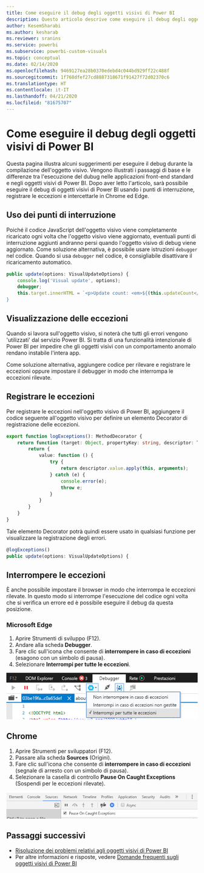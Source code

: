 ```yaml
---
title: Come eseguire il debug degli oggetti visivi di Power BI
description: Questo articolo descrive come eseguire il debug degli oggetti visivi di Power BI.
author: KesemSharabi
ms.author: kesharab
ms.reviewer: sranins
ms.service: powerbi
ms.subservice: powerbi-custom-visuals
ms.topic: conceptual
ms.date: 02/14/2020
ms.openlocfilehash: 9469127ea28b0370edebd4c044bd929ff22c488f
ms.sourcegitcommit: 1f768dfef27cd8887318671f91427f72d02370c6
ms.translationtype: HT
ms.contentlocale: it-IT
ms.lasthandoff: 04/21/2020
ms.locfileid: "81675707"
---
```

# <a name="how-to-debug-power-bi-visuals"></a>Come eseguire il debug degli oggetti visivi di Power BI

Questa pagina illustra alcuni suggerimenti per eseguire il debug durante la compilazione dell'oggetto visivo. Vengono illustrati i passaggi di base e le differenze tra l'esecuzione del dubug nelle applicazioni front-end standard e negli oggetti visivi di Power BI.
Dopo aver letto l'articolo, sarà possibile eseguire il debug di oggetti visivi di Power BI usando i punti di interruzione, registrare le eccezioni e intercettarle in Chrome ed Edge.

## <a name="using-breakpoints"></a>Uso dei punti di interruzione

Poiché il codice JavaScript dell'oggetto visivo viene completamente ricaricato ogni volta che l'oggetto visivo viene aggiornato, eventuali punti di interruzione aggiunti andranno persi quando l'oggetto visivo di debug viene aggiornato. Come soluzione alternativa, è possibile usare istruzioni `debugger` nel codice. Quando si usa `debugger` nel codice, è consigliabile disattivare il ricaricamento automatico.

```typescript
public update(options: VisualUpdateOptions) {
    console.log('Visual update', options);
    debugger;
    this.target.innerHTML = `<p>Update count: <em>${(this.updateCount</em></p>`;
}
```


## <a name="showing-exceptions"></a>Visualizzazione delle eccezioni

Quando si lavora sull'oggetto visivo, si noterà che tutti gli errori vengono 'utilizzati' dal servizio Power BI. Si tratta di una funzionalità intenzionale di Power BI per impedire che gli oggetti visivi con un comportamento anomalo rendano instabile l'intera app.

Come soluzione alternativa, aggiungere codice per rilevare e registrare le eccezioni oppure impostare il debugger in modo che interrompa le eccezioni rilevate.


## <a name="log-exceptions"></a>Registrare le eccezioni

Per registrare le eccezioni nell'oggetto visivo di Power BI, aggiungere il codice seguente all'oggetto visivo per definire un elemento Decorator di registrazione delle eccezioni.

```typescript
export function logExceptions(): MethodDecorator {
    return function (target: Object, propertyKey: string, descriptor: TypedPropertyDescriptor<any>): TypedPropertyDescriptor<any> {
        return {
            value: function () {
                try {
                    return descriptor.value.apply(this, arguments);
                } catch (e) {
                    console.error(e);
                    throw e;
                }
            }
        }
    }
}
```
Tale elemento Decorator potrà quindi essere usato in qualsiasi funzione per visualizzare la registrazione degli errori.

```typescript
@logExceptions()
public update(options: VisualUpdateOptions) {
```

## <a name="break-on-exceptions"></a>Interrompere le eccezioni

È anche possibile impostare il browser in modo che interrompa le eccezioni rilevate. In questo modo si interrompe l'esecuzione del codice ogni volta che si verifica un errore ed è possibile eseguire il debug da questa posizione.

### <a name="edge"></a>Microsoft Edge

1. Aprire Strumenti di sviluppo (F12).
2. Andare alla scheda **Debugger**.
3. Fare clic sull'icona che consente di **interrompere in caso di eccezioni** (esagono con un simbolo di pausa).
4. Selezionare **Interrompi per tutte le eccezioni**.

![Campi dei ruoli dei dati](media/visuals-how-to-debug/how-to-debug-edge.png)

## <a name="chrome"></a>Chrome

1. Aprire Strumenti per sviluppatori (F12).
2. Passare alla scheda **Sources** (Origini).
3. Fare clic sull'icona che consente di **interrompere in caso di eccezioni** (segnale di arresto con un simbolo di pausa).
4. Selezionare la casella di controllo **Pause On Caught Exceptions** (Sospendi per le eccezioni rilevate).

![Campi dei ruoli dei dati](media/visuals-how-to-debug/how-to-debug-chrome.png)

## <a name="next-steps"></a>Passaggi successivi
* [Risoluzione dei problemi relativi agli oggetti visivi di Power BI](power-bi-custom-visuals-troubleshoot.md)
* Per altre informazioni e risposte, vedere [Domande frequenti sugli oggetti visivi di Power BI](power-bi-custom-visuals-faq.md#organizational-power-bi-visuals)
